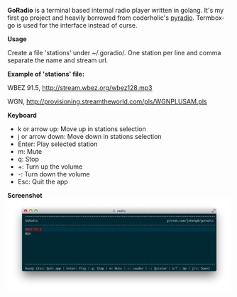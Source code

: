 **GoRadio** is a terminal based internal radio player written in golang. It's my first go project and heavily borrowed from coderholic's [pyradio](https://github.com/coderholic/pyradio). Termbox-go is used for the interface instead of curse.

**Usage**

Create a file 'stations' under ~/.goradio/. One station per line and comma separate the name and stream url.

**Example of 'stations' file:**

   WBEZ 91.5, http://stream.wbez.org/wbez128.mp3
   
   WGN, http://provisioning.streamtheworld.com/pls/WGNPLUSAM.pls
   
**Keyboard**


*    k or arrow up: Move up in stations selection
*    j or arrow down: Move down in stations selection
*    Enter: Play selected station
*    m: Mute
*    q: Stop
*    +: Turn up the volume
*    -: Turn down the volume
*    Esc: Quit the app

**Screenshot**
![](screenshot.png)

